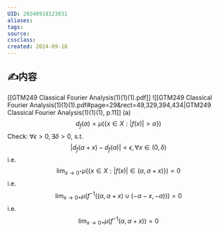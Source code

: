 ```yaml
---
UID: 20240918123831 
aliases: 
tags: 
source: 
cssclass: 
created: 2024-09-18
---
```


## ✍内容
[[GTM249 Classical Fourier Analysis(1)(1)(1).pdf]]
![[GTM249 Classical Fourier Analysis(1)(1)(1).pdf#page=29&rect=49,329,394,434|GTM249 Classical Fourier Analysis(1)(1)(1), p.11]]
(a)
$$
d_f(\alpha)=\mu(\{x \in X:|f(x)|>\alpha\})
$$
Check: $\displaystyle \forall \epsilon>0,\exists\delta>0,$ s.t.
$$
\lvert d_{f}(\alpha+x)-d_{f}(\alpha) \rvert <\epsilon,\forall x\in(0,\delta)
$$
i.e.
$$
\lim_{ x \to 0^{+} } \mu (\{ x\in X:\lvert f(x) \rvert \in(\alpha,\alpha+x) \})=0
$$
i.e.
$$
\lim_{ x \to 0+ } \mu(f^{-1}((\alpha,\alpha+x)\cup(-\alpha-x,-\alpha)))=0
$$
i.e.
$$
\lim_{ x \to 0+ } \mu(f^{-1}(\alpha,\alpha+x))=0
$$ 